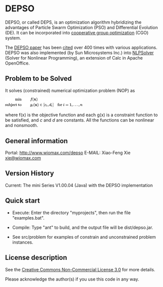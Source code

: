 DEPSO
========

DEPSO, or called DEPS, is an optimization algorithm hybridizing the advantages of Particle Swarm Optimization (PSO) and Differential Evolution (DE). It can be incorporated into [cooperative group optimization](http://www.wiomax.com/optimization) (CGO) system.

The [DEPSO paper](http://www.wiomax.com/team/xie/paper/SMCC03.pdf) has been [cited](https://scholar.google.com/scholar?&q=%22DEPSO%3A+hybrid+particle+swarm+with+differential+evolution+operator%22) over 400 times with various applications. DEPSO was also implemented (by Sun Microsystems Inc.) into [NLPSolver](https://wiki.openoffice.org/wiki/NLPSolver) (Solver for Nonlinear Programming), an extension of Calc in Apache OpenOffice.

Problem to be Solved
--------------------
It solves (constrained) numerical optimization problem (NOP) as

<img src="image/nop.png" width="50%" />

where f(x) is the objective function and each g(x) is a constraint function to be satisfied, and _c_ and _d_ are constants. All the functions can be nonlinear and nonsmooth.

General information
-------------------

Portal: http://www.wiomax.com/depso
E-MAIL: Xiao-Feng Xie <xie@wiomax.com>

Version History
-------------------

Current: The mini Series V1.00.04 (Java) with the DEPSO implementation

Quick start
-----------

- Execute: Enter the directory "myprojects", then run the file "examples.bat".

- Compile: Type "ant" to build, and the output file will be dist/depso.jar. 

- See src/problem for examples of constrain and unconstrained problem instances.

License description
-------------------

See the [Creative Commons Non-Commercial License 3.0](https://creativecommons.org/licenses/by-nc/3.0/us/) for more details.

Please acknowledge the author(s) if you use this code in any way.

